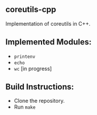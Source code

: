## coreutils-cpp

Implementation of coreutils in C++.

## Implemented Modules:
* ```printenv```
* ```echo```
* ```wc``` [in progress]

## Build Instructions:
* Clone the repository.
* Run ```make```
